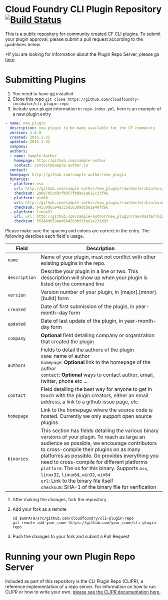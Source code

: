 Cloud Foundry CLI Plugin Repository [![Build Status](https://travis-ci.org/cloudfoundry-incubator/cli-plugin-repo.svg?branch=master)](https://travis-ci.org/cloudfoundry-incubator/cli-plugin-repo)
=================

This is a public repository for community created CF CLI plugins. To submit your plugin
approval, please submit a pull request according to the guidelines below.

*If you are looking for information about the Plugin Repo Server, please go [here](https://github.com/cloudfoundry-incubator/cli-plugin-repo/blob/master/CLIPR.md)

Submitting Plugins
=================
1. You need to have [git](http://git-scm.com/downloads) installed
1. Clone this repo `git clone https://github.com/cloudfoundry-incubator/cli-plugin-repo`
1. Include your plugin information in `repo-index.yml`, here is an example of a new plugin entry
  ```yaml
  - name: new_plugin
    description: new_plugin to be made available for the CF community
    version: 1.0.0
    created: 2015-1-31
    updated: 2015-1-31
    company:
    authors:
    - name: Sample-Author
      homepage: http://github.com/sample-author
      contact: contact@sample-author.io
    contact:
    homepage: http://github.com/sample-author/new_plugin
    binaries:
    - platform: osx 
      url: http://github.com/sample-author/new_plugin/raw/master/bin/osx/echo
      checksum: 2a087d5cddcfb057fbda91e611c33f46
    - platform: win64 
      url: http://github.com/sample-author/new_plugin/raw/master/bin/windows64/echo.exe
      checksum: b4550d6594a3358563b9dcb81e40fd66
    - platform: linux32
      url: url: http://github.com/sample-author/new_plugin/raw/master/bin/linux32/echo
      checksum: f6540d6594a9684563b9lfa81e23id93
  ```
  Please make sure the spacing and colons are correct in the entry. The following descibes each field's usage.
  
  Field | Description
  ------ | ---------
  `name` | Name of your plugin, must not conflict with other existing plugins in the repo.
  `description` | Describe your plugin in a line or two. This desscription will show up when your plugin is listed on the command line
  `version` | Version number of your plugin, in [major].[minor].[build] form
  `created` | Date of first submission of the plugin, in year-month-day form
  `updated` | Date of last update of the plugin, in year-month-day form
  `company` | <b>Optional</b> field detailing company or organization that created the plugin
  `authors` | Fields to detail the authors of the plugin<br>`name`: name of author<br>`homepage`: <b>Optional</b> link to the homepage of the author<br>`contact`: <b>Optional</b> ways to contact author, email, twitter, phone etc ...
  `contact` | Field detailing the best way for anyone to get in touch with the plugin creators, either an email address, a link to a github issue page, etc
  `homepage` | Link to the homepage where the source code is hosted. Currently we only support open source plugins
  `binaries` | This section has fields detailing the various binary versions of your plugin. To reach as large an audience as possible, we encourage contributors to cross-compile their plugins on as many platforms as possible. Go provides everything you need to cross-compile for different platforms<br>`platform`: The os for this binary. Supports `osx`, `linux32`, `linux64`, `win32`, `win64`<br>`url`: Link to the binary file itself<br>`checksum`: SHA-1 of the binary file for verification

1. After making the changes, fork the repository
1. Add your fork as a remote
   ```
   cd $GOPATH/src/github.com/cloudfoundry/cli-plugin-repo
   git remote add your_name https://github.com/your_name/cli-plugin-repo
   ```
   
1. Push the changes to your fork and submit a Pull Request

 
Running your own Plugin Repo Server
=================
Included as part of this repository is the CLI Plugin Repo (CLIPR), a reference implementation of a repo server. For information on how to run CLIPR or how to write your own, [please see the CLIPR documentation here.](https://github.com/cloudfoundry-incubator/cli-plugin-repo/blob/master/CLIPR.md)
